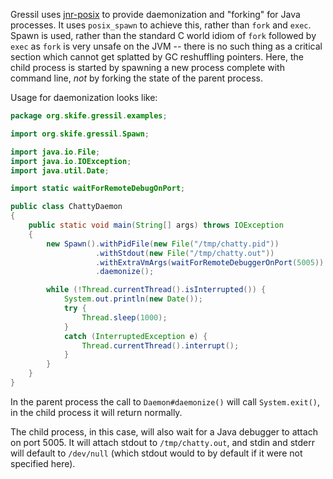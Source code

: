 Gressil uses [jnr-posix](https://github.com/jnr/jnr-posix) to provide
daemonization and "forking" for Java processes. It uses
<code>posix_spawn</code> to achieve this, rather than
<code>fork</code> and <code>exec</code>. Spawn is used, rather than
the standard C world idiom of <code>fork</code> followed by
<code>exec</code> as <code>fork</code> is very unsafe on the JVM --
there is no such thing as a critical section which cannot get splatted
by GC reshuffling pointers. Here, the child process is started by spawning
a new process complete with command line, *not* by forking the state of the
parent process.

Usage for daemonization looks like:

```java
package org.skife.gressil.examples;

import org.skife.gressil.Spawn;

import java.io.File;
import java.io.IOException;
import java.util.Date;

import static waitForRemoteDebugOnPort;

public class ChattyDaemon
{
    public static void main(String[] args) throws IOException
    {
        new Spawn().withPidFile(new File("/tmp/chatty.pid"))
                   .withStdout(new File("/tmp/chatty.out"))
                   .withExtraVmArgs(waitForRemoteDebuggerOnPort(5005))
                   .daemonize();

        while (!Thread.currentThread().isInterrupted()) {
            System.out.println(new Date());
            try {
                Thread.sleep(1000);
            }
            catch (InterruptedException e) {
                Thread.currentThread().interrupt();
            }
        }
    }
}
```
In the parent process the call to <code>Daemon#daemonize()</code> will
call <code>System.exit()</code>, in the child process it will return
normally.

The child process, in this case, will also wait for a Java debugger to
attach on port 5005. It will attach stdout to <code>/tmp/chatty.out</code>,
and stdin and stderr will default to <code>/dev/null</code> (which stdout would to
by default if it were not specified here).
